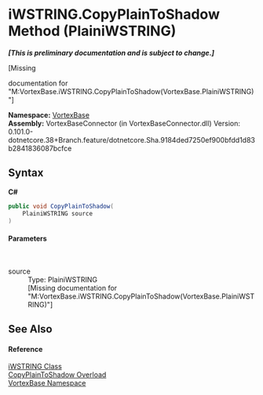 # iWSTRING.CopyPlainToShadow Method (PlainiWSTRING)
 _**\[This is preliminary documentation and is subject to change.\]**_

\[Missing <summary> documentation for "M:VortexBase.iWSTRING.CopyPlainToShadow(VortexBase.PlainiWSTRING)"\]

**Namespace:**&nbsp;<a href="N_VortexBase.md">VortexBase</a><br />**Assembly:**&nbsp;VortexBaseConnector (in VortexBaseConnector.dll) Version: 0.101.0-dotnetcore.38+Branch.feature/dotnetcore.Sha.9184ded7250ef900bfdd1d83b2841836087bcfce

## Syntax

**C#**<br />
``` C#
public void CopyPlainToShadow(
	PlainiWSTRING source
)
```


#### Parameters
&nbsp;<dl><dt>source</dt><dd>Type: PlainiWSTRING<br />\[Missing <param name="source"/> documentation for "M:VortexBase.iWSTRING.CopyPlainToShadow(VortexBase.PlainiWSTRING)"\]</dd></dl>

## See Also


#### Reference
<a href="T_VortexBase_iWSTRING.md">iWSTRING Class</a><br /><a href="Overload_VortexBase_iWSTRING_CopyPlainToShadow.md">CopyPlainToShadow Overload</a><br /><a href="N_VortexBase.md">VortexBase Namespace</a><br />
